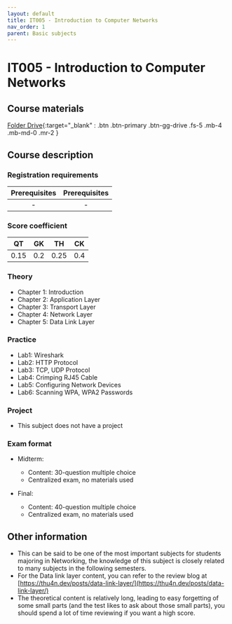 ```yaml
---
layout: default
title: IT005 - Introduction to Computer Networks
nav_order: 1
parent: Basic subjects
---
```


# IT005 - Introduction to Computer Networks

## Course materials

[Folder Drive](https://drive.google.com/drive/folders/15npxooeDWdVEpDeeGuqFoz957aFsEZ7V?usp=drive_link){:target="_blank" : .btn .btn-primary .btn-gg-drive .fs-5 .mb-4 .mb-md-0 .mr-2 }

## Course description

### Registration requirements

| Prerequisites | Prerequisites |
|------|-----|
| <center> - </center>| <center>-</center>|

### Score coefficient

| QT | GK | TH | CK |
|-----|-----|-----|-----|
| <center>0.15</center>| <center>0.2</center>| <center>0.25</center> | <center>0.4</center> |

### Theory

- Chapter 1: Introduction
- Chapter 2: Application Layer
- Chapter 3: Transport Layer
- Chapter 4: Network Layer
- Chapter 5: Data Link Layer

### Practice

- Lab1: Wireshark
- Lab2: HTTP Protocol
- Lab3: TCP, UDP Protocol
- Lab4: Crimping RJ45 Cable
- Lab5: Configuring Network Devices
- Lab6: Scanning WPA, WPA2 Passwords

### Project

- This subject does not have a project

### Exam format

- Midterm:

  - Content: 30-question multiple choice
  - Centralized exam, no materials used
- Final:

  - Content: 40-question multiple choice
  - Centralized exam, no materials used

## Other information

- This can be said to be one of the most important subjects for students majoring in Networking, the knowledge of this subject is closely related to many subjects in the following semesters.
- For the Data link layer content, you can refer to the review blog at [https://thu4n.dev/posts/data-link-layer/](https://thu4n.dev/posts/data-link-layer/)
- The theoretical content is relatively long, leading to easy forgetting of some small parts (and the test likes to ask about those small parts), you should spend a lot of time reviewing if you want a high score.